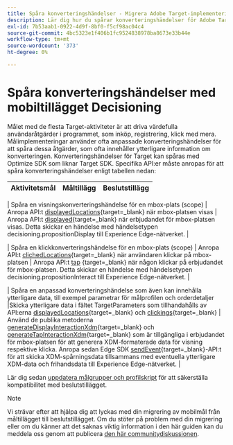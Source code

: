 ```yaml
---
title: Spåra konverteringshändelser - Migrera Adobe Target-implementeringen i din mobilapp till Adobe Journey Optimizer - Beslutstillägg
description: Lär dig hur du spårar konverteringshändelser för Adobe Target med tillägget Adobe Journey Optimizer - Bestämning av mobilenheter
exl-id: 7b53aab1-0922-4d9f-8bf0-f5cf98ac04c4
source-git-commit: 4bc5323e1f406b1fc9524838978ba8673e33b44e
workflow-type: tm+mt
source-wordcount: '373'
ht-degree: 0%

---
```


# Spåra konverteringshändelser med mobiltillägget Decisioning

Målet med de flesta Target-aktiviteter är att driva värdefulla användaråtgärder i programmet, som inköp, registrering, klick med mera. Målimplementeringar använder ofta anpassade konverteringshändelser för att spåra dessa åtgärder, som ofta innehåller ytterligare information om konverteringen. Konverteringshändelser för Target kan spåras med Optimize SDK som liknar Target SDK. Specifika API:er måste anropas för att spåra konverteringshändelser enligt tabellen nedan:

| Aktivitetsmål | Måltillägg | Beslutstillägg |
|---|---|---|

| Spåra en visningskonverteringshändelse för en mbox-plats (scope) | Anropa API:t [displayedLocations](https://developer.adobe.com/client-sdks/solution/adobe-target/api-reference/#displayedlocations){target=_blank} när mbox-platsen visas | Anropa API:t [ displayed](https://developer.adobe.com/client-sdks/solution/adobe-target/api-reference/#displayedlocations){target=_blank} när erbjudandet för mbox-platsen visas. Detta skickar en händelse med händelsetypen decisioning.propositionDisplay till Experience Edge-nätverket. |

| Spåra en klickkonverteringshändelse för en mbox-plats (scope) | Anropa API:t [clichedLocations](https://developer.adobe.com/client-sdks/solution/adobe-target/api-reference/#displayedlocations){target=_blank} när användaren klickar på mbox-platsen | Anropa API:t [ tap](https://developer.adobe.com/client-sdks/solution/adobe-target/api-reference/#displayedlocations) {target=_blank} när någon klickar på erbjudandet för mbox-platsen. Detta skickar en händelse med händelsetypen decisioning.propositionInteract till Experience Edge-nätverket. |

| Spåra en anpassad konverteringshändelse som även kan innehålla ytterligare data, till exempel parametrar för målprofilen och orderdetaljer |Skicka ytterligare data i fältet TargetParameters som tillhandahålls av API:erna [displayedLocations](https://developer.adobe.com/client-sdks/solution/adobe-target/api-reference/#displayedlocations){target=_blank} och [clickings](https://developer.adobe.com/client-sdks/solution/adobe-target/api-reference/#displayedlocations){target=_blank} | Använd de publika metoderna [generateDisplayInteractionXdm](https://developer.adobe.com/client-sdks/edge/adobe-journey-optimizer-decisioning/#proposition-tracking-using-edge-extension-api){target=_blank} och [generateTapInteractionXdm](https://developer.adobe.com/client-sdks/edge/adobe-journey-optimizer-decisioning/#proposition-tracking-using-edge-extension-api){target=_blank} som är tillgängliga i erbjudandet för mbox-platsen för att generera XDM-formaterade data för visning respektive klicka. Anropa sedan Edge SDK [sendEvent](https://developer.adobe.com/client-sdks/edge/edge-network/api-reference/#sendevent){target=_blank}-API:t för att skicka XDM-spårningsdata tillsammans med eventuella ytterligare XDM-data och frihandsdata till Experience Edge-nätverket. |


Lär dig sedan [uppdatera målgrupper och profilskript](update-audiences.md) för att säkerställa kompatibilitet med beslutstillägget.

>[!NOTE]
>
>Vi strävar efter att hjälpa dig att lyckas med din migrering av mobilmål från måltillägget till beslutstillägget. Om du stöter på problem med din migrering eller om du känner att det saknas viktig information i den här guiden kan du meddela oss genom att publicera [den här communitydiskussionen](https://experienceleaguecommunities.adobe.com/t5/adobe-experience-platform-data/tutorial-discussion-migrate-target-from-at-js-to-web-sdk/m-p/575587#M463).
